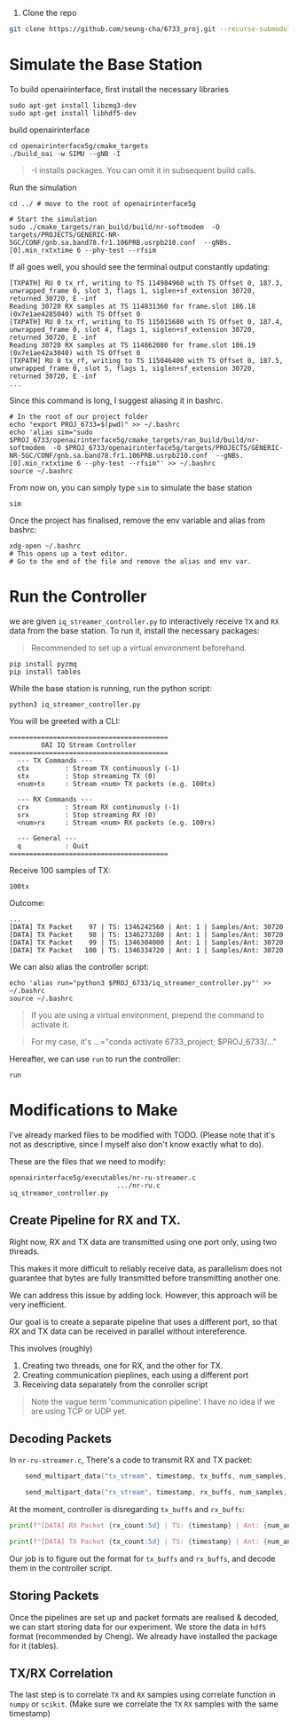 1. Clone the repo
```bash
git clone https://github.com/seung-cha/6733_proj.git --recurse-submodules
```


# Simulate the Base Station

To build openairinterface, first install the necessary libraries
```
sudo apt-get install libzmq3-dev
sudo apt-get install libhdf5-dev
```


build openairinterface

```
cd openairinterface5g/cmake_targets
./build_oai -w SIMU --gNB -I
```
> -I installs packages. You can omit it in subsequent build calls.

Run the simulation
```
cd ../ # move to the root of openairinterface5g

# Start the simulation
sudo ./cmake_targets/ran_build/build/nr-softmodem  -O targets/PROJECTS/GENERIC-NR-5GC/CONF/gnb.sa.band78.fr1.106PRB.usrpb210.conf  --gNBs.[0].min_rxtxtime 6 --phy-test --rfsim
```

If all goes well, you should see the terminal output constantly updating:

```
[TXPATH] RU 0 tx_rf, writing to TS 114984960 with TS Offset 0, 187.3, unwrapped_frame 0, slot 3, flags 1, siglen+sf_extension 30720, returned 30720, E -inf
Reading 30720 RX samples at TS 114831360 for frame.slot 186.18 (0x7e1ae4285040) with TS Offset 0
[TXPATH] RU 0 tx_rf, writing to TS 115015680 with TS Offset 0, 187.4, unwrapped_frame 0, slot 4, flags 1, siglen+sf_extension 30720, returned 30720, E -inf
Reading 30720 RX samples at TS 114862080 for frame.slot 186.19 (0x7e1ae42a3040) with TS Offset 0
[TXPATH] RU 0 tx_rf, writing to TS 115046400 with TS Offset 0, 187.5, unwrapped_frame 0, slot 5, flags 1, siglen+sf_extension 30720, returned 30720, E -inf
...
```

Since this command is long, I suggest aliasing it in bashrc.
```
# In the root of our project folder
echo "export PROJ_6733=$(pwd)" >> ~/.bashrc
echo 'alias sim="sudo $PROJ_6733/openairinterface5g/cmake_targets/ran_build/build/nr-softmodem  -O $PROJ_6733/openairinterface5g/targets/PROJECTS/GENERIC-NR-5GC/CONF/gnb.sa.band78.fr1.106PRB.usrpb210.conf  --gNBs.[0].min_rxtxtime 6 --phy-test --rfsim"' >> ~/.bashrc
source ~/.bashrc
```

From now on, you can simply type `sim` to simulate the base station
```
sim
```

Once the project has finalised, remove the env variable and alias from bashrc:

```
xdg-open ~/.bashrc
# This opens up a text editor. 
# Go to the end of the file and remove the alias and env var.
```

# Run the Controller
we are given `iq_streamer_controller.py` to interactively receive `TX` and `RX` data from the base station. To run it, install the necessary packages:

> Recommended to set up a virtual environment beforehand.

```
pip install pyzmq
pip install tables
```

While the base station is running, run the python script:
```
python3 iq_streamer_controller.py
```

You will be greeted with a CLI:
```
========================================
        OAI IQ Stream Controller
========================================
  --- TX Commands ---
  ctx         : Stream TX continuously (-1)
  stx         : Stop streaming TX (0)
  <num>tx     : Stream <num> TX packets (e.g. 100tx)

  --- RX Commands ---
  crx         : Stream RX continuously (-1)
  srx         : Stop streaming RX (0)
  <num>rx     : Stream <num> RX packets (e.g. 100rx)

  --- General ---
  q           : Quit
========================================
```


Receive 100 samples of TX:
```
100tx
```

Outcome:
```
...
[DATA] TX Packet    97 | TS: 1346242560 | Ant: 1 | Samples/Ant: 30720
[DATA] TX Packet    98 | TS: 1346273280 | Ant: 1 | Samples/Ant: 30720
[DATA] TX Packet    99 | TS: 1346304000 | Ant: 1 | Samples/Ant: 30720
[DATA] TX Packet   100 | TS: 1346334720 | Ant: 1 | Samples/Ant: 30720
```

We can also alias the controller script:
```
echo 'alias run="python3 $PROJ_6733/iq_streamer_controller.py"' >> ~/.bashrc
source ~/.bashrc
```

> If you are using a virtual environment, prepend the command to activate it.

> For my case, it's ...="conda activate 6733_project; $PROJ_6733/..."

Hereafter, we can use `run` to run the controller:

```
run
```

# Modifications to Make
I've already marked files to be modified with TODO. (Please note that it's not as descriptive, since I myself also don't know exactly what to do).

These are the files that we need to modify:

```
openairinterface5g/executables/nr-ru-streamer.c
                           .../nr-ru.c
iq_streamer_controller.py
```

## Create Pipeline for RX and TX.

Right now, RX and TX data are transmitted using one port only, using two threads.

This makes it more difficult to reliably receive data, as parallelism does not guarantee that bytes are fully transmitted before transmitting another one.

We can address this issue by adding lock. However, this approach will be very inefficient.

Our goal is to create a separate pipeline that uses a different port, so that RX and TX data can be received in parallel without intereference.

This involves (roughly)
1. Creating two threads, one for RX, and the other for TX.
2. Creating communication pieplines, each using a different port
3. Receiving data separately from the conroller script

> Note the vague term 'communication pipeline'. I have no idea if we are using TCP or UDP yet.

## Decoding Packets

In `nr-ru-streamer.c`, There's a code to transmit RX and TX packet:

```cpp
    send_multipart_data("tx_stream", timestamp, tx_buffs, num_samples, num_antennas);

    send_multipart_data("rx_stream", timestamp, rx_buffs, num_samples, num_antennas);
```

At the moment, controller is disregarding `tx_buffs` and `rx_buffs`:

```python
print(f"[DATA] RX Packet {rx_count:5d} | TS: {timestamp} | Ant: {num_antennas} | Samples/Ant: {num_samples}")

print(f"[DATA] TX Packet {tx_count:5d} | TS: {timestamp} | Ant: {num_antennas} | Samples/Ant: {num_samples}")
```

Our job is to figure out the format for `tx_buffs` and `rx_buffs`, and decode them in the controller script.

## Storing Packets
Once the pipelines are set up and packet formats are realised & decoded, we can start storing data for our experiment. We store the data in `hdf5` format (recommended by Cheng). We already have installed the package for it (tables).

## TX/RX Correlation

The last step is to correlate `TX` and `RX` samples using correlate function in `numpy` or `scikit`. (Make sure we correlate the `TX` `RX` samples with the same timestamp)









